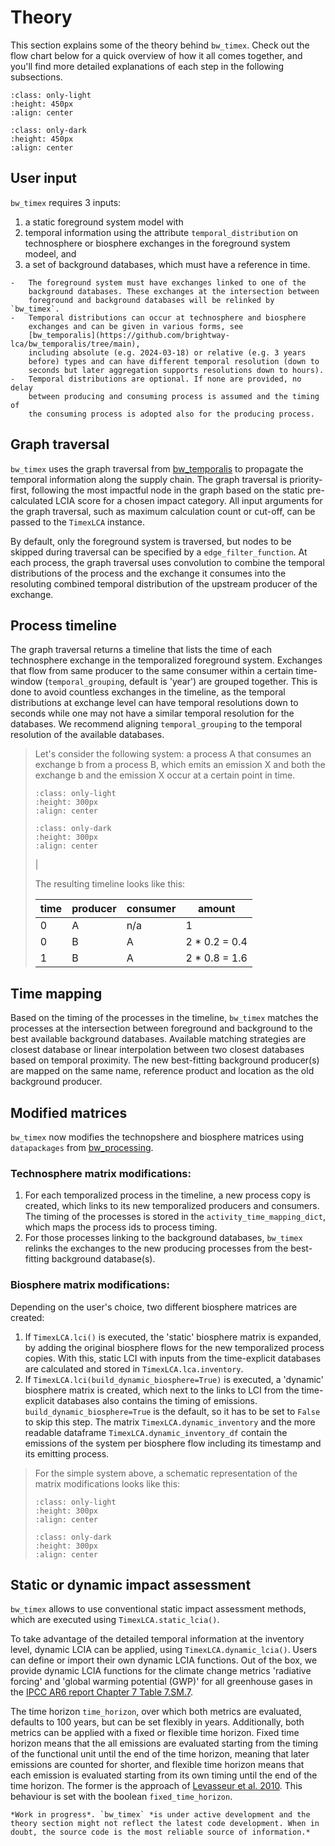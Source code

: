 # Theory

This section explains some of the theory behind `bw_timex`. Check out
the flow chart below for a quick overview of how it all comes together,
and you\'ll find more detailed explanations of each step in the
following subsections.

```{image} data/method_light.svg
:class: only-light
:height: 450px
:align: center
```

```{image} data/method_dark.svg
:class: only-dark
:height: 450px
:align: center
```

## User input

`bw_timex` requires 3 inputs:

1.  a static foreground system model with
2.  temporal information using the attribute `temporal_distribution` on
    technosphere or biosphere exchanges in the foreground system modeel,
    and
3.  a set of background databases, which must have a reference in time.

```{dropdown} ℹ️ More info on inputs
-   The foreground system must have exchanges linked to one of the
    background databases. These exchanges at the intersection between
    foreground and background databases will be relinked by `bw_timex`.
-   Temporal distributions can occur at technosphere and biosphere
    exchanges and can be given in various forms, see
    [bw_temporalis](https://github.com/brightway-lca/bw_temporalis/tree/main),
    including absolute (e.g. 2024-03-18) or relative (e.g. 3 years
    before) types and can have different temporal resolution (down to
    seconds but later aggregation supports resolutions down to hours).
-   Temporal distributions are optional. If none are provided, no delay
    between producing and consuming process is assumed and the timing of
    the consuming process is adopted also for the producing process.
```

## Graph traversal

`bw_timex` uses the graph traversal from
[bw_temporalis](https://github.com/brightway-lca/bw_temporalis/tree/main)
to propagate the temporal information along the supply chain. The graph
traversal is priority-first, following the most impactful node in the
graph based on the static pre-calculated LCIA score for a chosen impact
category. All input arguments for the graph traversal, such as maximum
calculation count or cut-off, can be passed to the `TimexLCA` instance.

By default, only the foreground system is traversed, but nodes to be
skipped during traversal can be specified by a `edge_filter_function`.
At each process, the graph traversal uses convolution to combine the
temporal distributions of the process and the exchange it consumes into
the resoluting combined temporal distribution of the upstream producer
of the exchange.

## Process timeline

The graph traversal returns a timeline that lists the time of each
technosphere exchange in the temporalized foreground system. Exchanges
that flow from same producer to the same consumer within a certain
time-window (`temporal_grouping`, default is \'year\') are grouped
together. This is done to avoid countless exchanges in the timeline, as
the temporal distributions at exchange level can have temporal
resolutions down to seconds while one may not have a similar temporal
resolution for the databases. We recommend aligning `temporal_grouping`
to the temporal resolution of the available databases.

> Let\'s consider the following system: a process A that consumes an
> exchange b from a process B, which emits an emission X and both the
> exchange b and the emission X occur at a certain point in time.
>
> ```{image} data/example_ab_light.svg
> :class: only-light
> :height: 300px
> :align: center
> ```
>
> ```{image} data/example_ab_dark.svg
> :class: only-dark
> :height: 300px
> :align: center
> ```
> |
>
> The resulting timeline looks like this:
>
> | time | producer | consumer | amount          |
> |------|----------|----------|-----------------|
> | 0    | A        | n/a      | 1               |
> | 0    | B        | A        | 2 \* 0.2 = 0.4  |
> | 1    | B        | A        | 2 \* 0.8 = 1.6  |


## Time mapping

Based on the timing of the processes in the timeline, `bw_timex` matches
the processes at the intersection between foreground and background to
the best available background databases. Available matching strategies
are closest database or linear interpolation between two closest
databases based on temporal proximity. The new best-fitting background
producer(s) are mapped on the same name, reference product and location
as the old background producer.

## Modified matrices

`bw_timex` now modifies the technopshere and biosphere matrices using
`datapackages` from
[bw_processing](https://github.com/brightway-lca/bw_processing?tab=readme-ov-file).

### Technosphere matrix modifications:

1.  For each temporalized process in the timeline, a new process copy is
    created, which links to its new temporalized producers and
    consumers. The timing of the processes is stored in the
    `activity_time_mapping_dict`, which maps the process ids to process
    timing.
2.  For those processes linking to the background databases, `bw_timex`
    relinks the exchanges to the new producing processes from the
    best-fitting background database(s).

### Biosphere matrix modifications:

Depending on the user\'s choice, two different biosphere matrices are
created:

1.  If `TimexLCA.lci()` is executed, the \'static\' biosphere matrix is
    expanded, by adding the original biosphere flows for the new
    temporalized process copies. With this, static LCI with inputs from
    the time-explicit databases are calculated and stored in
    `TimexLCA.lca.inventory`.
2.  If `TimexLCA.lci(build_dynamic_biosphere=True)` is executed, a
    \'dynamic\' biosphere matrix is created, which next to the links to
    LCI from the time-explicit databases also contains the timing of
    emissions. `build_dynamic_biosphere=True` is the default, so it has
    to be set to `False` to skip this step. The matrix
    `TimexLCA.dynamic_inventory` and the more readable dataframe
    `TimexLCA.dynamic_inventory_df` contain the emissions of the system
    per biosphere flow including its timestamp and its emitting process.

> For the simple system above, a schematic representation of the matrix
> modifications looks like this:
>
> ```{image} data/matrix_light.svg
> :class: only-light
> :height: 300px
> :align: center
> ```
>
> ```{image} data/matrix_dark.svg
> :class: only-dark
> :height: 300px
> :align: center
> ```

## Static or dynamic impact assessment

`bw_timex` allows to use conventional static impact assessment methods,
which are executed using `TimexLCA.static_lcia()`.

To take advantage of the detailed temporal information at the inventory
level, dynamic LCIA can be applied, using `TimexLCA.dynamic_lcia()`.
Users can define or import their own dynamic LCIA functions. Out of the
box, we provide dynamic LCIA functions for the climate change metrics
\'radiative forcing\' and \'global warming potential (GWP)\' for all
greenhouse gases in the [IPCC AR6 report Chapter 7 Table
7.SM.7](https://www.ipcc.ch/report/ar6/wg1/chapter/chapter-7/).

The time horizon `time_horizon`, over which both metrics are evaluated,
defaults to 100 years, but can be set flexibly in years. Additionally,
both metrics can be applied with a fixed or flexible time horizon. Fixed
time horizon means that the all emissions are evaluated starting from
the timing of the functional unit until the end of the time horizon,
meaning that later emissions are counted for shorter, and flexible time
horizon means that each emission is evaluated starting from its own
timing until the end of the time horizon. The former is the approach of
[Levasseur et al. 2010](https://pubs.acs.org/doi/10.1021/es9030003).
This behaviour is set with the boolean `fixed_time_horizon`.

```{note}
*Work in progress*. `bw_timex` *is under active development and the
theory section might not reflect the latest code development. When in
doubt, the source code is the most reliable source of information.*
```
